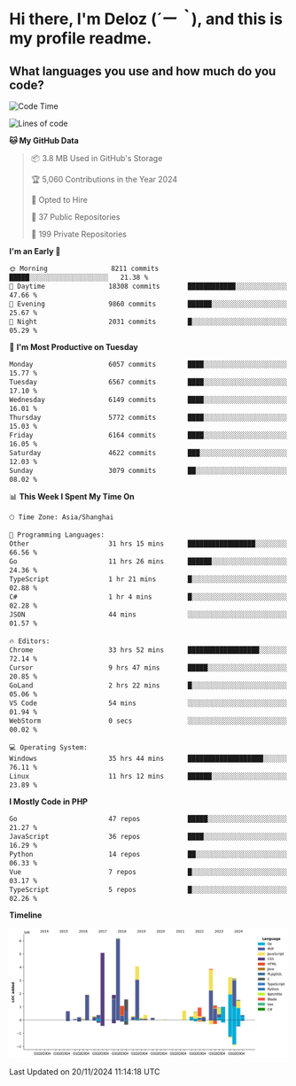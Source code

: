 # **Hi there, I'm Deloz (*´ー｀*), and this is my profile readme.**

## **What languages you use and how much do you code?**

<!--START_SECTION:waka-->
![Code Time](http://img.shields.io/badge/Code%20Time-5%2C088%20hrs%2029%20mins-blue)

![Lines of code](https://img.shields.io/badge/From%20Hello%20World%20I%27ve%20Written-42.3%20million%20lines%20of%20code-blue)

**🐱 My GitHub Data** 

> 📦 3.8 MB Used in GitHub's Storage 
 > 
> 🏆 5,060 Contributions in the Year 2024
 > 
> 💼 Opted to Hire
 > 
> 📜 37 Public Repositories 
 > 
> 🔑 199 Private Repositories 
 > 
**I'm an Early 🐤** 

```text
🌞 Morning                8211 commits        █████░░░░░░░░░░░░░░░░░░░░   21.38 % 
🌆 Daytime                18308 commits       ████████████░░░░░░░░░░░░░   47.66 % 
🌃 Evening                9860 commits        ██████░░░░░░░░░░░░░░░░░░░   25.67 % 
🌙 Night                  2031 commits        █░░░░░░░░░░░░░░░░░░░░░░░░   05.29 % 
```
📅 **I'm Most Productive on Tuesday** 

```text
Monday                   6057 commits        ████░░░░░░░░░░░░░░░░░░░░░   15.77 % 
Tuesday                  6567 commits        ████░░░░░░░░░░░░░░░░░░░░░   17.10 % 
Wednesday                6149 commits        ████░░░░░░░░░░░░░░░░░░░░░   16.01 % 
Thursday                 5772 commits        ████░░░░░░░░░░░░░░░░░░░░░   15.03 % 
Friday                   6164 commits        ████░░░░░░░░░░░░░░░░░░░░░   16.05 % 
Saturday                 4622 commits        ███░░░░░░░░░░░░░░░░░░░░░░   12.03 % 
Sunday                   3079 commits        ██░░░░░░░░░░░░░░░░░░░░░░░   08.02 % 
```


📊 **This Week I Spent My Time On** 

```text
🕑︎ Time Zone: Asia/Shanghai

💬 Programming Languages: 
Other                    31 hrs 15 mins      █████████████████░░░░░░░░   66.56 % 
Go                       11 hrs 26 mins      ██████░░░░░░░░░░░░░░░░░░░   24.36 % 
TypeScript               1 hr 21 mins        █░░░░░░░░░░░░░░░░░░░░░░░░   02.88 % 
C#                       1 hr 4 mins         █░░░░░░░░░░░░░░░░░░░░░░░░   02.28 % 
JSON                     44 mins             ░░░░░░░░░░░░░░░░░░░░░░░░░   01.57 % 

🔥 Editors: 
Chrome                   33 hrs 52 mins      ██████████████████░░░░░░░   72.14 % 
Cursor                   9 hrs 47 mins       █████░░░░░░░░░░░░░░░░░░░░   20.85 % 
GoLand                   2 hrs 22 mins       █░░░░░░░░░░░░░░░░░░░░░░░░   05.06 % 
VS Code                  54 mins             ░░░░░░░░░░░░░░░░░░░░░░░░░   01.94 % 
WebStorm                 0 secs              ░░░░░░░░░░░░░░░░░░░░░░░░░   00.02 % 

💻 Operating System: 
Windows                  35 hrs 44 mins      ███████████████████░░░░░░   76.11 % 
Linux                    11 hrs 12 mins      ██████░░░░░░░░░░░░░░░░░░░   23.89 % 
```

**I Mostly Code in PHP** 

```text
Go                       47 repos            █████░░░░░░░░░░░░░░░░░░░░   21.27 % 
JavaScript               36 repos            ████░░░░░░░░░░░░░░░░░░░░░   16.29 % 
Python                   14 repos            ██░░░░░░░░░░░░░░░░░░░░░░░   06.33 % 
Vue                      7 repos             █░░░░░░░░░░░░░░░░░░░░░░░░   03.17 % 
TypeScript               5 repos             █░░░░░░░░░░░░░░░░░░░░░░░░   02.26 % 
```



**Timeline**

![Lines of Code chart](https://raw.githubusercontent.com/deloz/deloz/main/assets/bar_graph.png)


 Last Updated on 20/11/2024 11:14:18 UTC
<!--END_SECTION:waka-->

